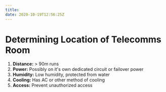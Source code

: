 ```yaml
---
title: 
date: 2020-10-19T12:56:25Z
---
```


# Determining Location of Telecomms Room

1.  **Distance:**  > 90m runs
2.  **Power:**     Possibly on it's own dedicated circuit or failover power
3.  **Humidity:**  Low humidity, protected from water
4.  **Cooling:**   Has AC or other method of cooling
5.  **Access:**    Prevent unauthorized access

